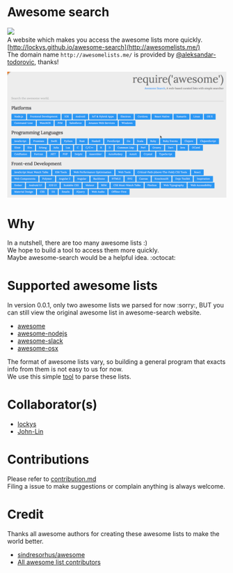 Awesome search
==
![](https://img.shields.io/badge/version-0.1.0-green.svg)  
A website which makes you access the awesome lists more quickly.  
[http://lockys.github.io/awesome-search](http://awesomelists.me/)  
The domain name `http://awesomelists.me/` is provided by [@aleksandar-todorovic](https://github.com/aleksandar-todorovic), thanks!

![](/media/record.gif)

Why
==
In a nutshell, there are too many awesome lists :)  
We hope to build a tool to access them more quickly.  
Maybe awesome-search would be a helpful idea. :octocat:

Supported awesome lists
==
In version 0.0.1, only two awesome lists we parsed for now :sorry:, BUT you can still view the original awesome list in awesome-search website. 
- [awesome](https://github.com/sindresorhus/awesome)
- [awesome-nodejs](https://github.com/sindresorhus/awesome-nodejs)
- [awesome-slack](https://github.com/matiassingers/awesome-slack)
- [awesome-osx](https://github.com/iCHAIT/awesome-osx)

The format of awesome lists vary, so building a general program that exacts info from them is not easy to us for now.  
We use this simple [tool](https://github.com/lockys/awesome.json) to parse these lists.

Collaborator(s)
==
- [lockys](https://github.com/lockys)
- [John-Lin](https://github.com/John-Lin)

Contributions
==
Please refer to [contribution.md](contribution.md)    
Filing a issue to make suggestions or complain anything is always welcome.

Credit
==
Thanks all awesome authors for creating these awesome lists to make the world better.  
- [sindresorhus/awesome](https://github.com/sindresorhus/awesome)  
- [All awesome list contributors](https://github.com/sindresorhus/awesome/graphs/contributors)
